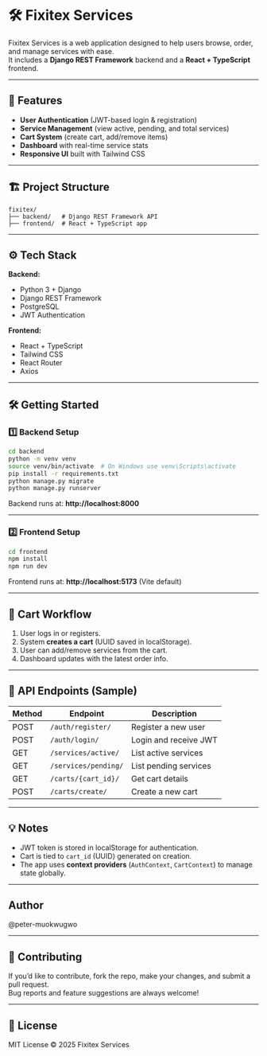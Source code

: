 # 🛠 Fixitex Services

Fixitex Services is a web application designed to help users browse, order, and manage services with ease.  
It includes a **Django REST Framework** backend and a **React + TypeScript** frontend.  

---

## 🚀 Features

- **User Authentication** (JWT-based login & registration)
- **Service Management** (view active, pending, and total services)
- **Cart System** (create cart, add/remove items)
- **Dashboard** with real-time service stats
- **Responsive UI** built with Tailwind CSS

---

## 🏗 Project Structure

```
fixitex/
├── backend/   # Django REST Framework API
├── frontend/  # React + TypeScript app
```

---

## ⚙️ Tech Stack

**Backend:**
- Python 3 + Django
- Django REST Framework
- PostgreSQL
- JWT Authentication

**Frontend:**
- React + TypeScript
- Tailwind CSS
- React Router
- Axios

---

## 🛠 Getting Started

### 1️⃣ Backend Setup

```bash
cd backend
python -m venv venv
source venv/bin/activate  # On Windows use venv\Scripts\activate
pip install -r requirements.txt
python manage.py migrate
python manage.py runserver
```

Backend runs at: **http://localhost:8000**

---

### 2️⃣ Frontend Setup

```bash
cd frontend
npm install
npm run dev
```

Frontend runs at: **http://localhost:5173** (Vite default)

---

## 🛒 Cart Workflow

1. User logs in or registers.
2. System **creates a cart** (UUID saved in localStorage).
3. User can add/remove services from the cart.
4. Dashboard updates with the latest order info.

---

## 📡 API Endpoints (Sample)

| Method | Endpoint | Description |
|--------|----------|-------------|
| POST | `/auth/register/` | Register a new user |
| POST | `/auth/login/` | Login and receive JWT |
| GET  | `/services/active/` | List active services |
| GET  | `/services/pending/` | List pending services |
| GET  | `/carts/{cart_id}/` | Get cart details |
| POST | `/carts/create/` | Create a new cart |

---

## 💡 Notes

- JWT token is stored in localStorage for authentication.
- Cart is tied to `cart_id` (UUID) generated on creation.
- The app uses **context providers** (`AuthContext`, `CartContext`) to manage state globally.

---

## Author
@peter-muokwugwo

---

## 🤝 Contributing

If you’d like to contribute, fork the repo, make your changes, and submit a pull request.  
Bug reports and feature suggestions are always welcome!

---

## 📜 License

MIT License © 2025 Fixitex Services
